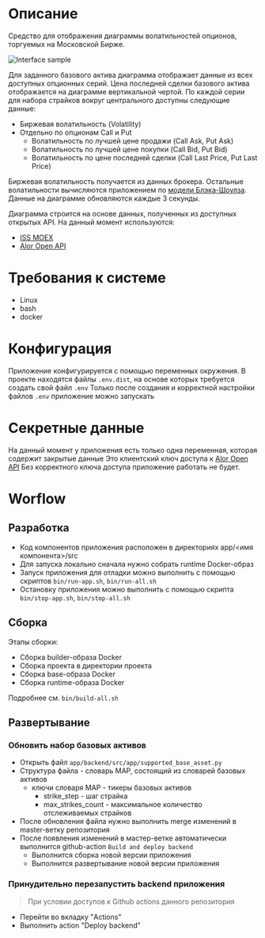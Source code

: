 # Описание
Cредство для отображения диаграммы волатильностей опционов, торгуемых на Московской Бирже.

![Interface sample](docs/interface_sample.png)

Для заданного базового актива диаграмма отображает данные из всех доступных опционных серий.
Цена последней сделки базового актива отображается на диаграмме вертикальной чертой.
По каждой серии для набора страйков вокруг центрального доступны следующие данные:
* Биржевая волатильность (Volatility)
* Отдельно по опционам Call и Put
  * Волатильность по лучшей цене продажи (Call Ask, Put Ask)
  * Волатильность по лучшей цене покупки (Call Bid, Put Bid)
  * Волатильность по цене последней сделки (Call Last Price, Put Last Price)

Биржевая волатильность получается из данных брокера.
Остальные волатильности вычисляются приложением по [модели Блэка-Шоулза](https://en.wikipedia.org/wiki/Implied_volatility).
Данные на диаграмме обновляются каждые 3 секунды.

Диаграмма строится на основе данных, полученных из доступных открытых API.
На данный момент используются:
* [ISS MOEX](https://iss.moex.com/iss/reference/)
* [Alor Open API](https://alor.dev/docs)

# Требования к системе
* Linux
* bash
* docker

# Конфигурация
Приложение конфигурируется с помощью переменных окружения.
В проекте находятся файлы `.env.dist`, на основе которых требуется создать свой файл `.env`
Только после создания и корректной настройки файлов `.env` приложение можно запускать

# Секретные данные
На данный момент у приложения есть только одна переменная, которая содержит закрытые данные
Это клиентский ключ доступа к [Alor Open API](https://alor.dev/docs)
Без корректного ключа доступа приложение работать не будет.

# Worflow

## Разработка
* Код компонентов приложения расположен в директориях app/<имя компонента>/src
* Для запуска локально сначала нужно собрать runtime Docker-образ
* Запуск приложения для отладки можно выполнить с помощью скриптов `bin/run-app.sh`, `bin/run-all.sh`
* Остановку приложения можно выполнить с помощью скрипта `bin/stop-app.sh`, `bin/stop-all.sh`

## Сборка
Этапы сборки:
* Сборка builder-образа Docker
* Сборка проекта в директории проекта
* Сборка base-образа Docker
* Сборка runtime-образа Docker

Подробнее см. `bin/build-all.sh`

## Развертывание

### Обновить набор базовых активов
* Открыть файл `app/backend/src/app/supported_base_asset.py`
* Структура файла - словарь MAP, состоящий из словарей базовых активов
  * ключи словаря MAP - тикеры базовых активов
    * strike_step - шаг страйка
    * max_strikes_count - максимальное количество отслеживаемых страйков
* После обновления файла нужно выполнить merge изменений в master-ветку репозитория
* После появления изменений в мастер-ветке автоматически выполнится github-action `Build and deploy backend`
  * Выполнится сборка новой версии приложения
  * Выполнится развертывание новой версии приложения

### Принудительно перезапустить backend приложения
> При условии доступов к Github actions данного репозитория

* Перейти во вкладку "Actions"
* Выполнить action "Deploy backend"